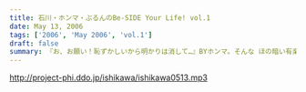 ```yaml
---
title: 石川・ホンマ・ぶるんのBe-SIDE Your Life! vol.1
date: May 13, 2006
tags: ['2006', 'May 2006', 'vol.1']
draft: false
summary: 『お、お願い！恥ずかしいから明かりは消して…』BYホンマ。そんな ほの暗い有楽町の片隅のとあるスタジオで収録された、記念すべき第1回目。30分で収めるはずが早くもタイムオーバー！！そうそう新コーナーも始まるよ。
---
```


http://project-phi.ddo.jp/ishikawa/ishikawa0513.mp3
